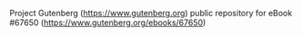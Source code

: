 Project Gutenberg (https://www.gutenberg.org) public repository for eBook #67650 (https://www.gutenberg.org/ebooks/67650)
